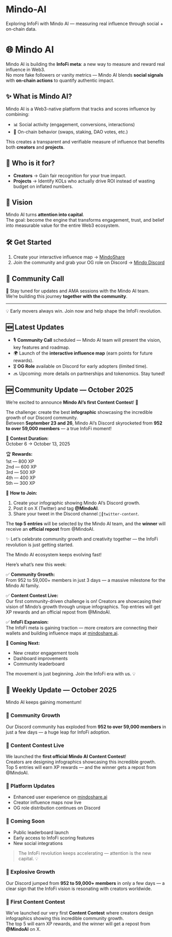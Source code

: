 # Mindo-AI
Exploring InfoFi with Mindo AI — measuring real influence through social + on-chain data.
# 🌐 Mindo AI  

Mindo AI is building the **InfoFi meta**: a new way to measure and reward real influence in Web3.  
No more fake followers or vanity metrics — Mindo AI blends **social signals** with **on-chain actions** to quantify authentic impact.  

## ✨ What is Mindo AI?  
Mindo AI is a Web3-native platform that tracks and scores influence by combining:  
- 📊 Social activity (engagement, conversions, interactions)  
- 🔗 On-chain behavior (swaps, staking, DAO votes, etc.)  

This creates a transparent and verifiable measure of influence that benefits both **creators** and **projects**.  

## 🎯 Who is it for?  
- **Creators** → Gain fair recognition for your true impact.  
- **Projects** → Identify KOLs who actually drive ROI instead of wasting budget on inflated numbers.  

## 🚀 Vision  
Mindo AI turns **attention into capital**.  
The goal: become the engine that transforms engagement, trust, and belief into measurable value for the entire Web3 ecosystem.  

## 🛠 Get Started  
1. Create your interactive influence map → [MindoShare](https://mindoshare.ai/kol?ref=cmeppf3rz05tho73w610zksa5)  
2. Join the community and grab your OG role on Discord → [Mindo Discord](https://discord.gg/mindoai)  

## 🤝 Community Call  
📍 Stay tuned for updates and AMA sessions with the Mindo AI team.  
We’re building this journey **together with the community**.  

---

💡 Early movers always win. Join now and help shape the InfoFi revolution.  


## 🆕 Latest Updates

- 🎙 **Community Call** scheduled — Mindo AI team will present the vision, key features and roadmap.  
- 🌍 Launch of the **interactive influence map** (earn points for future rewards).  
- 🎖 **OG Role** available on Discord for early adopters (limited time).  
- 🔜 Upcoming: more details on partnerships and tokenomics. Stay tuned!

## 🆕 Community Update — October 2025  

We’re excited to announce **Mindo AI’s first Content Contest**! 🎨  

The challenge: create the best **infographic** showcasing the incredible growth of our Discord community.  
Between **September 23 and 26**, Mindo AI’s Discord skyrocketed from **952 to over 59,000 members** — a true InfoFi moment!  

📅 **Contest Duration:**  
October 6 → October 13, 2025  

🏆 **Rewards:**  
1st — 800 XP  
2nd — 600 XP  
3rd — 500 XP  
4th — 400 XP  
5th — 300 XP  

💬 **How to Join:**  
1. Create your infographic showing Mindo AI’s Discord growth.  
2. Post it on X (Twitter) and tag **@MindoAI**.  
3. Share your tweet in the Discord channel `📸┃twitter-content`.  

The **top 5 entries** will be selected by the Mindo AI team, and the **winner** will receive an **official repost** from @MindoAI.  

✨ Let’s celebrate community growth and creativity together — the InfoFi revolution is just getting started.


The Mindo AI ecosystem keeps evolving fast!  

Here’s what’s new this week:  

✅ **Community Growth:**  
From 952 to 59,000+ members in just 3 days — a massive milestone for the Mindo AI family.  

✅ **Content Contest Live:**  
Our first community-driven challenge is on! Creators are showcasing their vision of Mindo’s growth through unique infographics. Top entries will get XP rewards and an official repost from @MindoAI.  

✅ **InfoFi Expansion:**  
The InfoFi meta is gaining traction — more creators are connecting their wallets and building influence maps at [mindoshare.ai](https://mindoshare.ai/kol?ref=cmeppf3rz05tho73w610zksa5).  

👀 **Coming Next:**  
- New creator engagement tools  
- Dashboard improvements  
- Community leaderboard  

The movement is just beginning. Join the InfoFi era with us. 💡  

## 🌟 Weekly Update — October 2025  

Mindo AI keeps gaining momentum!  

### 🔹 Community Growth  
Our Discord community has exploded from **952 to over 59,000 members** in just a few days — a huge leap for InfoFi adoption.  

### 🔹 Content Contest Live  
We launched the **first official Mindo AI Content Contest**!  
Creators are designing infographics showcasing this incredible growth.  
Top 5 entries will earn XP rewards — and the winner gets a repost from @MindoAI.  

### 🔹 Platform Updates  
- Enhanced user experience on [mindoshare.ai](https://mindoshare.ai/kol?ref=cmeppf3rz05tho73w610zksa5)  
- Creator influence maps now live  
- OG role distribution continues on Discord  

### 🔹 Coming Soon  
- Public leaderboard launch  
- Early access to InfoFi scoring features  
- New social integrations  

> The InfoFi revolution keeps accelerating — attention is the new capital. 💡

### 🚀 Explosive Growth  
Our Discord jumped from **952 to 59,000+ members** in only a few days — a clear sign that the InfoFi vision is resonating with creators worldwide.  

### 🧠 First Content Contest  
We’ve launched our very first **Content Contest** where creators design infographics showing this incredible community growth.  
The top 5 will earn XP rewards, and the winner will get a repost from **@MindoAI** on X.  
